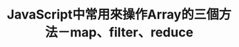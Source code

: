 ---
title: "JavaScript中常用來操作Array的三個方法－map、filter、reduce"
excerpt: "一定要徹底了解JavaScript中，常用來操作Array的三個方法，map()"
tags:
  - "JavaScript"
  - "Programming"
---